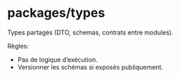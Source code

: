 # packages/types

Types partagés (DTO, schemas, contrats entre modules).

Règles:
- Pas de logique d’exécution.
- Versionner les schémas si exposés publiquement.

